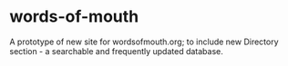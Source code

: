 # words-of-mouth

A prototype of new site for wordsofmouth.org; to include new Directory section - a searchable and frequently updated database. 
